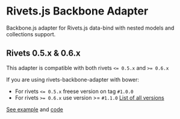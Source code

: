 # Rivets.js Backbone Adapter

Backbone.js adapter for Rivets.js data-bind with nested models and collections support.

## Rivets 0.5.x & 0.6.x

This adapter is compatible with both rivets `<= 0.5.x` and `>= 0.6.x`

If you are using rivets-backbone-adapter with bower:
 * For rivets `<= 0.5.x` freese version on tag `#1.0.0`
 * For rivets `>= 0.6.x` use version >= `#1.1.0` [List of all versions](https://github.com/azproduction/rivets-backbone-adapter/releases)


[See example](http://azproduction.ru/rivets-backbone-adapter/example/index.html) and [code](example/index.html)
